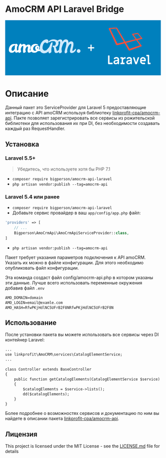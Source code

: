 # AmoCRM API Laravel Bridge
![amoCRM](https://raw.githubusercontent.com/bigperson/amocrm-api-laravel/master/assets/logo.png)

# Описание
Данный пакет это ServiceProvider для Laravel 5 предоставляющие интеграцию с API amoCRM используя библиотеку [linkprofit-cpa/amocrm-api](https://github.com/linkprofit-cpa/amocrm-api). Пакте позволяет зарегистрировать все сервисы из рожительской библиотеки для использования их при DI, без необходимости создавать каждый раз RequestHandler.

## Установка

### Laravel 5.5+

> Убедитесь, что используете хотя бы PHP 7.1

- `composer require bigperson/amocrm-api-laravel`
- `php artisan vendor:publish --tag=amocrm-api`

### Laravel 5.4 или ранее

- `composer require bigperson/amocrm-api-laravel`
- Добавьте сервис провайдер в ваш `app/config/app.php` файл:
```php
'providers' => [
    // ...
    Bigperson\AmoCrmApi\AmoCrmApiServiceProvider::class,
]
```

- `php artisan vendor:publish --tag=amocrm-api`

Пакет требует указания параметров подключения к API amoCRM. Указать их можно в файле конфигурации. Для этого необходимо опубликовать файл конфигурации.

Эта команда создаст файл config/amocrm-api.php в котором указаны эти данные. Лучше всего использовать переменные окружения добавив файл `.env`
```
AMO_DOMAIN=domain
AMO_LOGIN=email@examle.com
AMO_HASH=RfwPKjHdlNC5UFrB2F8NRfwPKjHdlNC5UFrB2F8N
```

## Использование
После установки пакета вы можете использовать все сервисы через DI контейнер Laravel:
```
...
use linkprofit\AmoCRM\services\CatalogElementService;
...

class Controller extends BaseController
{
    public function getCatalogElements(CatalogElementService $service)
    {
        $catalogElements = $service->lists();
        dd($catalogElements);
    }
}
```

Более подробнее о возможностях сервисов и документацию по ним вы найдете в описании пакета [linkprofit-cpa/amocrm-api](https://github.com/linkprofit-cpa/amocrm-api).

## Лицензия

This project is licensed under the MIT License - see the [LICENSE.md](LICENSE) file for details